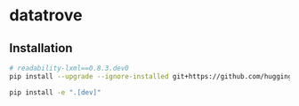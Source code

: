 # datatrove

## Installation

```bash
# readability-lxml==0.8.3.dev0
pip install --upgrade --ignore-installed git+https://github.com/huggingface/python-readability

pip install -e ".[dev]"
```